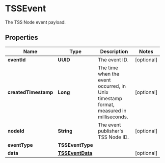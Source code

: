 

# TSSEvent

The TSS Node event payload.

## Properties

| Name | Type | Description | Notes |
|------------ | ------------- | ------------- | -------------|
|**eventId** | **UUID** | The event ID. |  [optional] |
|**createdTimestamp** | **Long** | The time when the event occurred, in Unix timestamp format, measured in milliseconds. |  [optional] |
|**nodeId** | **String** | The event publisher&#39;s TSS Node ID. |  [optional] |
|**eventType** | **TSSEventType** |  |  |
|**data** | [**TSSEventData**](TSSEventData.md) |  |  [optional] |



